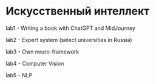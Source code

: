 # Искусственный интеллект

lab1 - Writing a book with ChatGPT and MidJourney

lab2 - Expert system (select universities in Russia)

lab3 - Own neuro-framework

lab4 - Computer Vision

lab5 - NLP
